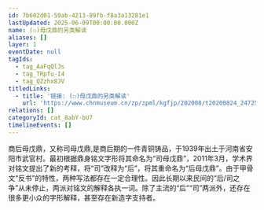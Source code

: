 ```yaml
---
id: 7b602d01-59ab-4213-89fb-f8a3a13281e1
lastUpdated: 2025-06-09T00:00:00.000Z
name: (☐)母戊鼎的另类解读
aliases: []
layer: 1
eventDate: null
tagIds:
  - tag_AaFqQlJs
  - tag_TRpfu-I4
  - tag_QZzhx8JV
titledLinks:
  - title: '链接: (☐)母戊鼎的另类解读'
    url: 'https://www.chnmuseum.cn/zp/zpml/kgfjp/202008/t20200824_247255.shtml'
relations: []
categoryId: cat_8abY-bU7
timelineEvents: []
---
```

商后母戊鼎，又称司母戊鼎,是商后期的一件青铜铸品，于1939年出土于河南省安阳市武官村。最初根据鼎身铭文字形将其命名为“司母戊鼎”，2011年3月，学术界对铭文提出了新的考释，将“司”改释为“后”，将其重命名为“后母戊鼎”。由于甲骨文“反书”的特性，两种写法都存在一定合理性。因此长期以来民间的“后/司之争”从未停止，两派对铭文的解释各执一词。除了主流的“后”“司”两派外，还存在很多更小众的字形解释，甚至存在新造字支持者。
